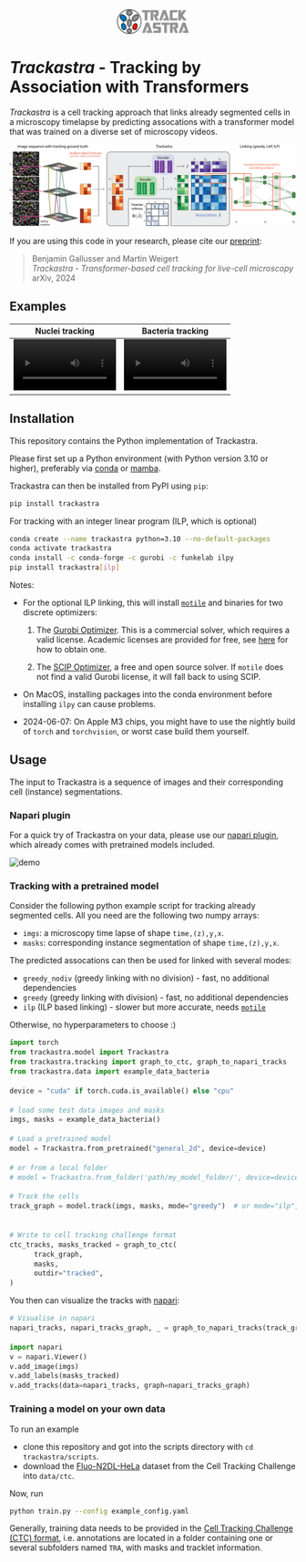 <div align="center">
  <img src="artwork/trackastra_logo.png" alt="Optimus Prime" style="width:25%;"/>
</div>

# *Trackastra* - Tracking by Association with Transformers


*Trackastra* is a cell tracking approach that links already segmented cells in a microscopy timelapse by predicting assocations with a transformer model that was trained on a diverse set of microscopy videos.

![Overview](overview.png)

If you are using this code in your research, please cite our [preprint](https://arxiv.org/abs/2405.15700):
> Benjamin Gallusser and Martin Weigert<br>*Trackastra - Transformer-based cell tracking for live-cell microscopy*<br> arXiv, 2024

## Examples
Nuclei tracking | Bacteria tracking
:-: | :-:
<video src='https://github.com/weigertlab/trackastra/assets/8866751/807a8545-2f65-4697-a175-89b90dfdc435' width=180></video>| <video src='https://github.com/weigertlab/trackastra/assets/8866751/e7426d34-4407-4acb-ad79-fae3bc7ee6f9' width=180/></video>

## Installation
This repository contains the Python implementation of Trackastra.

Please first set up a Python environment (with Python version 3.10 or higher), preferably via [conda](https://conda.io/projects/conda/en/latest/user-guide/install/index.html) or [mamba](https://mamba.readthedocs.io/en/latest/installation/mamba-installation.html#mamba-install).

Trackastra can then be installed from PyPI using `pip`:
```bash
pip install trackastra
```

For tracking with an integer linear program (ILP, which is optional)
```bash
conda create --name trackastra python=3.10 --no-default-packages
conda activate trackastra
conda install -c conda-forge -c gurobi -c funkelab ilpy
pip install trackastra[ilp]
```

Notes:
- For the optional ILP linking, this will install [`motile`](https://funkelab.github.io/motile/index.html) and binaries for two discrete optimizers:

  1. The [Gurobi Optimizer](https://www.gurobi.com/). This is a commercial solver, which requires a valid license. Academic licenses are provided for free, see [here](https://www.gurobi.com/academia/academic-program-and-licenses/) for how to obtain one.

  2. The [SCIP Optimizer](https://www.scipopt.org/), a free and open source solver. If `motile` does not find a valid Gurobi license, it will fall back to using SCIP.
- On MacOS, installing packages into the conda environment before installing `ilpy` can cause problems.
- 2024-06-07: On Apple M3 chips, you might have to use the nightly build of `torch` and `torchvision`, or worst case build them yourself.

## Usage

The input to Trackastra is a sequence of images and their corresponding cell (instance) segmentations.

### Napari plugin 

For a quick try of Trackastra on your data, please use our [napari plugin](https://github.com/weigertlab/napari-trackastra/), which already comes with pretrained models included.

![demo](https://github.com/weigertlab/napari-trackastra/assets/8866751/097eb82d-0fef-423e-9275-3fb528c20f7d)


### Tracking with a pretrained model

Consider the following python example script for tracking already segmented cells. All you need are the following two numpy arrays:
- `imgs`: a microscopy time lapse of shape `time,(z),y,x`.
- `masks`: corresponding instance segmentation of shape `time,(z),y,x`.

The predicted assocations can then be used for linked with several modes:

- `greedy_nodiv`  (greedy linking with no division) - fast, no additional dependencies
- `greedy`        (greedy linking with division) - fast, no additional dependencies
- `ilp`          (ILP based linking) - slower but more accurate, needs [`motile`](https://github.com/funkelab/motile)

Otherwise, no hyperparameters to choose :)

```python
import torch
from trackastra.model import Trackastra
from trackastra.tracking import graph_to_ctc, graph_to_napari_tracks
from trackastra.data import example_data_bacteria

device = "cuda" if torch.cuda.is_available() else "cpu"

# load some test data images and masks
imgs, masks = example_data_bacteria()

# Load a pretrained model
model = Trackastra.from_pretrained("general_2d", device=device)

# or from a local folder
# model = Trackastra.from_folder('path/my_model_folder/', device=device)

# Track the cells
track_graph = model.track(imgs, masks, mode="greedy")  # or mode="ilp", or "greedy_nodiv"


# Write to cell tracking challenge format
ctc_tracks, masks_tracked = graph_to_ctc(
      track_graph,
      masks,
      outdir="tracked",
)
```

You then can visualize the tracks with [napari](https://github.com/napari/napari):

```python
# Visualise in napari
napari_tracks, napari_tracks_graph, _ = graph_to_napari_tracks(track_graph)

import napari
v = napari.Viewer()
v.add_image(imgs)
v.add_labels(masks_tracked)
v.add_tracks(data=napari_tracks, graph=napari_tracks_graph)
```

### Training a model on your own data

To run an example
- clone this repository and got into the scripts directory with `cd trackastra/scripts`.
- download the [Fluo-N2DL-HeLa](http://data.celltrackingchallenge.net/training-datasets/Fluo-N2DL-HeLa.zip) dataset from the Cell Tracking Challenge into `data/ctc`.

Now, run
```bash
python train.py --config example_config.yaml
```

Generally, training data needs to be provided in the [Cell Tracking Challenge (CTC) format](http://public.celltrackingchallenge.net/documents/Naming%20and%20file%20content%20conventions.pdf), i.e. annotations are located in a folder containing one or several subfolders named `TRA`, with masks and tracklet information.
